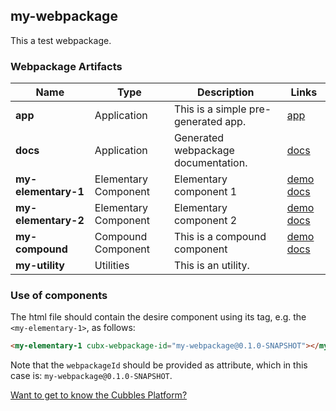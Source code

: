 ## my-webpackage
This a test webpackage.
### Webpackage Artifacts
| Name | Type | Description | Links |
|---|---|---|---|
| **app** | Application | This is a simple pre-generated app. | [app](https://cubbles.world/sandbox/my-webpackage@0.1.0-SNAPSHOT/app/index.html) |
| **docs** | Application | Generated webpackage documentation. | [docs](https://cubbles.world/sandbox/my-webpackage@0.1.0-SNAPSHOT/docs/index.html) |
| **my-elementary-1** | Elementary Component | Elementary component 1 | [demo](https://cubbles.world/sandbox/my-webpackage@0.1.0-SNAPSHOT/my-elementary-1/demo/index.html) [docs](https://cubbles.world/sandbox/my-webpackage@0.1.0-SNAPSHOT/my-elementary-1/docs/index.html) |
| **my-elementary-2** | Elementary Component | Elementary component 2 | [demo](https://cubbles.world/sandbox/my-webpackage@0.1.0-SNAPSHOT/my-elementary-2/demo/index.html) [docs](https://cubbles.world/sandbox/my-webpackage@0.1.0-SNAPSHOT/my-elementary-2/docs/index.html) |
| **my-compound** | Compound Component | This is a compound component | [demo](https://cubbles.world/sandbox/my-webpackage@0.1.0-SNAPSHOT/my-compound/demo/index.html) [docs](https://cubbles.world/sandbox/my-webpackage@0.1.0-SNAPSHOT/my-compound/docs/index.html) |
| **my-utility** | Utilities | This is an utility. | |
### Use of components
The html file should contain the desire component using its tag, e.g. the `<my-elementary-1>`, as follows:
```html
<my-elementary-1 cubx-webpackage-id="my-webpackage@0.1.0-SNAPSHOT"></my-elementary-1>
```
Note that the `webpackageId` should be provided as attribute, which in this case is: `my-webpackage@0.1.0-SNAPSHOT`.


[Want to get to know the Cubbles Platform?](https://cubbles.github.io)